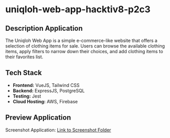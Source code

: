 # uniqloh-web-app-hacktiv8-p2c3

## Description Application

The Uniqloh Web App is a simple e-commerce-like website that offers a selection of clothing items for sale. Users can browse the available clothing items, apply filters to narrow down their choices, and add clothing items to their favorites list.

## Tech Stack

- **Frontend:** VueJS, Tailwind CSS
- **Backend:** ExpressJS, PostgreSQL
- **Testing:** Jest
- **Cloud Hosting:** AWS, Firebase

## Preview Application

Screenshot Application: [Link to Screenshot Folder](https://drive.google.com/drive/folders/1sJkTjpme2qjgO5R2YkGeDRswfJ1nDC8o?usp=sharing)
